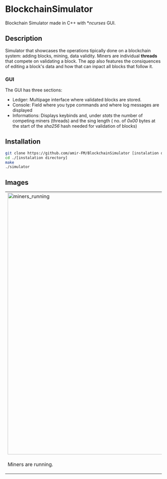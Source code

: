 # BlockchainSimulator

Blockchain Simulator made in C++ with **ncurses* GUI.

## Description

Simulator that showcases the operations tipically done on a blockchain system:
adding blocks, mining, data validity. Miners are individual **threads** that
compete on validating a block. The app also features the consiquences of
editing a block's data and how that can inpact all blocks that follow it.

### GUI 

The GUI has three sections:

- Ledger: Multipage interface where validated blocks are stored.
- Console: Field where you type commands and where log messages are displayed
- Informations: Displays keybinds and, under *stats* the number of competing
miners (threads) and the sing length ( no. of *0x00* bytes at the start of the
*sha256* hash needed for validation of blocks)

## Installation

```sh
git clone https://github.com/amir-FM/BlockchainSimulator [instalation directory]
cd ./[instalation directory]
make
./simulator
```

## Images

<table>
<tr>
<td>
<img width="1013" height="843" alt="miners_running" src="https://github.com/user-attachments/assets/580f2e8d-58c6-4675-9957-a5032ff3c619" />
</td>
<td>
<img width="1013" height="843" alt="broken_ledger" src="https://github.com/user-attachments/assets/a3da21ba-eb79-4772-9d4c-f09af06f35e2" />
</td>
<td>
<img width="1013" height="843" alt="block_2_remined" src="https://github.com/user-attachments/assets/3b8b9ef7-ec07-4a8b-8d32-a5499ee270ea" />
</td>
</tr>
<tr>
<td>
  <p>Miners are running.</p>
</td>
<td>
  <p>Changes made to the #2 block generated errors that propagated to all blocks after it.</p>
</td>
<td>
  <p>Remining block #2 does not fix the blocks after it. They need remining too.</p>
</td>
</tr>
</table>

